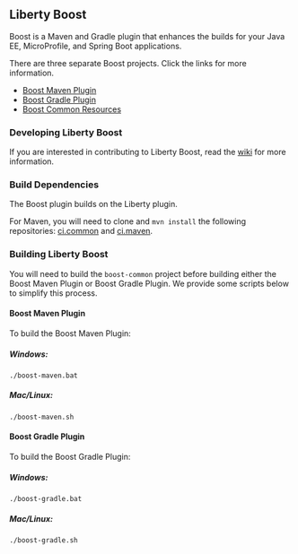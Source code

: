 ## Liberty Boost

Boost is a Maven and Gradle plugin that enhances the builds for your Java EE, MicroProfile, and Spring Boot applications. 

There are three separate Boost projects. Click the links for more information.

- [Boost Maven Plugin](https://github.com/OpenLiberty/boost/tree/master/boost-maven)
- [Boost Gradle Plugin](https://github.com/OpenLiberty/boost/tree/master/boost-gradle)
- [Boost Common Resources](https://github.com/OpenLiberty/boost/tree/master/boost-common)

### Developing Liberty Boost

If you are interested in contributing to Liberty Boost, read the [wiki](https://github.com/OpenLiberty/boost-maven/wiki) for more information.

### Build Dependencies

The Boost plugin builds on the Liberty plugin.

For Maven, you will need to clone and `mvn install` the following repositories: [ci.common](https://github.com/WASdev/ci.common) and [ci.maven](https://github.com/WASdev/ci.maven).

### Building Liberty Boost

You will need to build the `boost-common` project before building either the Boost Maven Plugin or Boost Gradle Plugin. We provide some scripts below to simplify this process. 

#### Boost Maven Plugin

To build the Boost Maven Plugin:

##### Windows:

```
./boost-maven.bat
```

##### Mac/Linux:

```
./boost-maven.sh
```

#### Boost Gradle Plugin

To build the Boost Gradle Plugin:

##### Windows:

```
./boost-gradle.bat
```

##### Mac/Linux:

```
./boost-gradle.sh
```
